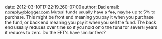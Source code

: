 date: 2012-03-10T17:22:19.260-07:00
author: Dad
email: noreply@blogger.com
Mutual funds usually have a fee, maybe up to 5% to purchase. This might be front end meaning you pay it when you purchase the fund, or back end meaning you pay it when you sell the fund. The back end usually reduces over time so if you hold onto the fund for several years it reduces to zero.  Do the EFT&#39;s have similar fees?